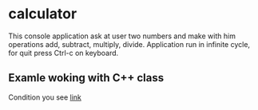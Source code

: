 # calculator

This console application ask at user two numbers and make with him operations
add, subtract, multiply, divide. Application run in infinite cycle, for quit 
press Ctrl-c on keyboard.

## Examle woking with C++ class

Condition you see [link](https://github.com/netology-code/cppm-homeworks/tree/main/03/01)
